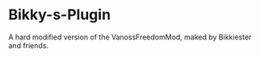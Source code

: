 Bikky-s-Plugin
==============

A hard modified version of the VanossFreedomMod, maked by Bikkiester and friends.
